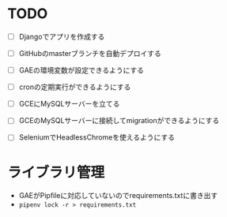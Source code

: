 # TODO
- [ ] Djangoでアプリを作成する
- [ ] GitHubのmasterブランチを自動デプロイする
- [ ] GAEの環境変数が設定できるようにする
- [ ] cronの定期実行ができるようにする
- [ ] GCEにMySQLサーバーを立てる
- [ ] GCEのMySQLサーバーに接続してmigrationができるようにする
- [ ] SeleniumでHeadlessChromeを使えるようにする


# ライブラリ管理
- GAEがPipfileに対応していないのでrequirements.txtに書き出す
- `pipenv lock -r > requirements.txt`